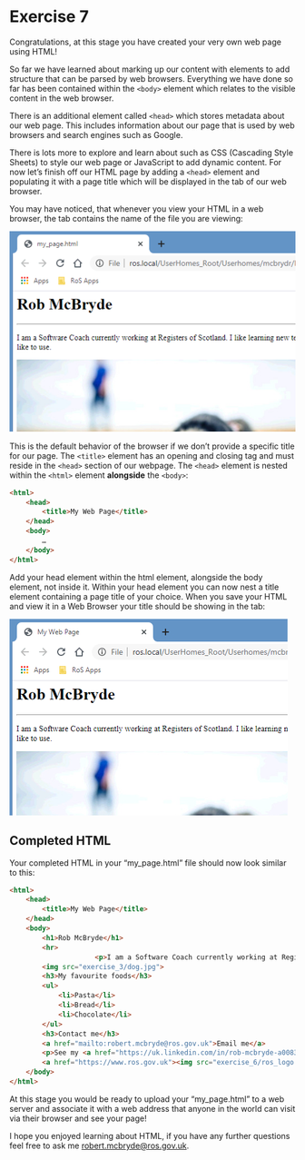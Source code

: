 # Exercise 7

Congratulations, at this stage you have created your very own web page using HTML!

So far we have learned about marking up our content with elements to add structure that can be parsed by web browsers. Everything we have done so far has been contained within the `<body>` element which relates to the visible content in the web browser.

There is an additional element called `<head>` which stores metadata about our web page. This includes information about our page that is used by web browsers and search engines such as Google. 

There is lots more to explore and learn about such as CSS (Cascading Style Sheets) to style our web page or JavaScript to add dynamic content. 
For now let’s finish off our HTML page by adding a `<head>` element and populating it with a page title which will be displayed in the tab of our web browser.

You may have noticed, that whenever you view your HTML in a web browser, the tab contains the name of the file you are viewing:

 ![Exercise 7 default tab title](Exercise_7_tab_image_before.png)

This is the default behavior of the browser if we don’t provide a specific title for our page. The `<title>` element has an opening and closing tag and must reside in the `<head>` section of our webpage. The `<head>` element is nested within the `<html>` element **alongside** the `<body>`:

```html
<html>
	<head>
		<title>My Web Page</title>
	</head>
	<body>
		…
	</body>
</html>
```

Add your head element within the html element, alongside the body element, not inside it. Within your head element you can now nest a title element containing a page title of your choice. When you save your HTML and view it in a Web Browser your title should be showing in the tab:

![Exercise 7 custom tab title](Exercise_7_tab_image_after.png)








## Completed HTML

Your completed HTML in your “my_page.html” file should now look similar to this:

```html
<html>
	<head>
		<title>My Web Page</title>
	</head>
	<body>
		<h1>Rob McBryde</h1>
		<hr>
               		 <p>I am a Software Coach currently working at Registers of Scotland. I like learning new technologies and understanding how they can be used to make great products that users like to use.</p>
		<img src="exercise_3/dog.jpg">
		<h3>My favourite foods</h3>
		<ul>
			<li>Pasta</li>
			<li>Bread</li>
			<li>Chocolate</li>
		</ul>
		<h3>Contact me</h3>
		<a href="mailto:robert.mcbryde@ros.gov.uk">Email me</a>
		<p>See my <a href="https://uk.linkedin.com/in/rob-mcbryde-a008312b">Linked-In profile</a> here.</p>
		<a href="https://www.ros.gov.uk"><img src="exercise_6/ros_logo.png"></a>
	</body>
</html>
```

At this stage you would be ready to upload your “my_page.html” to a web server and associate it with a web address that anyone in the world can visit via their browser and see your page! 

I hope you enjoyed learning about HTML, if you have any further questions feel free to ask me robert.mcbryde@ros.gov.uk. 
